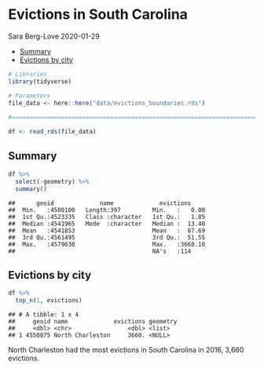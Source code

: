Evictions in South Carolina
================
Sara Berg-Love
2020-01-29

  - [Summary](#summary)
  - [Evictions by city](#evictions-by-city)

``` r
# Libraries
library(tidyverse)

# Parameters
file_data <- here::here("data/evictions_boundaries.rds")
  
#===============================================================================

df <- read_rds(file_data)
```

## Summary

``` r
df %>% 
  select(-geometry) %>% 
  summary()
```

    ##      geoid             name             evictions      
    ##  Min.   :4500100   Length:397         Min.   :   0.00  
    ##  1st Qu.:4523335   Class :character   1st Qu.:   1.85  
    ##  Median :4541965   Mode  :character   Median :  13.40  
    ##  Mean   :4541853                      Mean   :  87.69  
    ##  3rd Qu.:4561495                      3rd Qu.:  51.55  
    ##  Max.   :4579630                      Max.   :3660.10  
    ##                                       NA's   :114

## Evictions by city

``` r
df %>% 
  top_n(1, evictions)
```

    ## # A tibble: 1 x 4
    ##     geoid name             evictions geometry
    ##     <dbl> <chr>                <dbl> <list>  
    ## 1 4550875 North Charleston     3660. <NULL>

North Charleston had the most evictions in South Carolina in 2016, 3,660
evictions.
